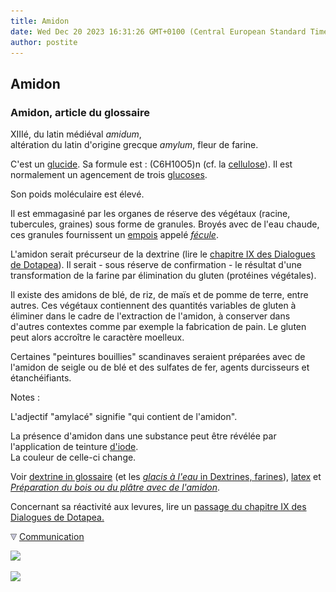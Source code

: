 ```yaml
---
title: Amidon
date: Wed Dec 20 2023 16:31:26 GMT+0100 (Central European Standard Time)
author: postite
---
```


## Amidon
### Amidon, article du glossaire
 XIIIé, du latin médiéval _amidum_,  
altération du latin d'origine grecque _amylum_, fleur de farine.

C'est un [glucide](glucide.html). Sa formule est : (C6H10O5)n (cf. la [cellulose](cellulose.html)). Il est normalement un agencement de trois [glucoses](glucose.html).

Son poids moléculaire est élevé.

Il est emmagasiné par les organes de réserve des végétaux (racine, tubercules, graines) sous forme de granules. Broyés avec de l'eau chaude, ces granules fournissent un [empois](empois.html) appelé _[fécule](fecule.html)_.

L'amidon serait précurseur de la dextrine (lire le [chapitre IX des Dialogues de Dotapea](chap09dextrine.html)). Il serait - sous réserve de confirmation - le résultat d'une transformation de la farine par élimination du gluten (protéines végétales).

Il existe des amidons de blé, de riz, de maïs et de pomme de terre, entre autres. Ces végétaux contiennent des quantités variables de gluten à éliminer dans le cadre de l'extraction de l'amidon, à conserver dans d'autres contextes comme par exemple la fabrication de pain. Le gluten peut alors accroître le caractère moelleux.

Certaines "peintures bouillies" scandinaves seraient préparées avec de l'amidon de seigle ou de blé et des sulfates de fer, agents durcisseurs et étanchéifiants.

Notes :

L'adjectif "amylacé" signifie "qui contient de l'amidon".

La présence d'amidon dans une substance peut être révélée par l'application de teinture [d'iode](iode.html).  
La couleur de celle-ci change.

Voir [dextrine in glossaire](dextrine.html) (et les [_glacis à l'eau_ in Dextrines, farines](dextrinefarines.html#glacisaleau)), [latex](latex.html) et _[Préparation du bois ou du plâtre avec de l'amidon](preparatboispeinture.html#preparationduboisouduplatreavecdelamidon)_.

Concernant sa réactivité aux levures, lire un [passage du chapitre IX des Dialogues de Dotapea.](chap09dextrine.html#amidonlevures)



![](images/flechebas.gif) [Communication](http://www.artrealite.com/annonceurs.htm) 

[![](https://cbonvin.fr/sites/regie.artrealite.com/visuels/campagne1.png)](index-2.html#20131014)

![](https://cbonvin.fr/sites/regie.artrealite.com/visuels/campagne2.png)